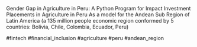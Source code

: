 Gender Gap in Agriculture in Peru: 
A Python Program for Impact Investment Placements in Agriculture in Peru
As a model for the Andean Sub Region of Latin America (a 135 million people economic region conformed by 5 countries: Bolivia, Chile, Colombia, Ecuador, Peru) 

#fintech #financial_inclusion #agriculture #peru #andean_region
